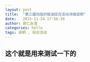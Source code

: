 ```yaml
---
layout: post
title:  "第三届向组织揩油综合活动详细说明"
date:   2015-11-24 17:56:39
author: 易仁永澄
categories: hello
tags: 说明 , 综合活动
---
```


## 这个就是用来测试一下的